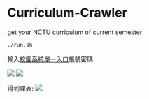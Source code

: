 # Curriculum-Crawler
get your NCTU curriculum of current semester

```bash
./run.sh
```

輸入[校園系統單一入口](https://portal.nctu.edu.tw/portal/login.php)帳號密碼


![](https://i.imgur.com/Ckn7LFI.png)
![](https://i.imgur.com/BG0Bxo9.png)

得到課表:
![](https://i.imgur.com/WlfmeGH.png)
